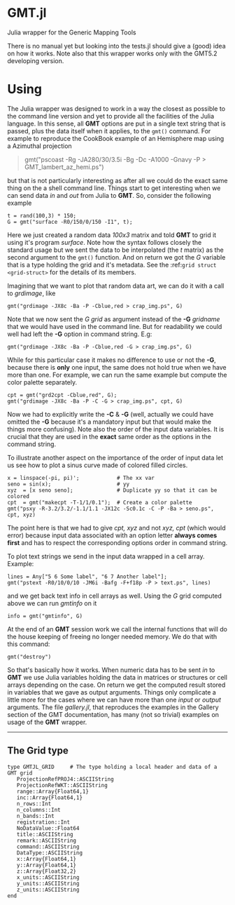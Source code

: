 GMT.jl
======

Julia wrapper for the Generic Mapping Tools

There is no manual yet but looking into the tests.jl should give a (good) idea on how it works. Note also that this wrapper works only with the GMT5.2 developing version.

Using
=====

The Julia wrapper was designed to work in a way the closest as possible to the command line version and yet to provide all the facilities of the Julia language. In this sense, all **GMT** options are put in a single text string that is passed, plus the data itself when it applies, to the ``gmt()`` command. For example to reproduce the CookBook example of an Hemisphere map using a Azimuthal projection

>gmt("pscoast -Rg -JA280/30/3.5i -Bg -Dc -A1000 -Gnavy -P > GMT_lambert_az_hemi.ps")

but that is not particularly interesting as after all we could do the exact same thing on the a shell command line. Things start to get interesting when we can send data *in* and *out* from Julia to
**GMT**. So, consider the following example

    t = rand(100,3) * 150;
    G = gmt("surface -R0/150/0/150 -I1", t);

Here we just created a random data *100x3* matrix and told **GMT** to grid it using it's program *surface*. Note how the syntax follows closely the standard usage but we sent the data to be interpolated (the *t* matrix) as the second argument to the ``gmt()`` function. And on return we got the *G* variable that is a type holding the grid and it's metadata. See the :ref:`grid struct <grid-struct>` for the details of its members.

Imagining that we want to plot that random data art, we can do it with a call to *grdimage*, like

    gmt("grdimage -JX8c -Ba -P -Cblue,red > crap_img.ps", G)

Note that we now sent the *G grid* as argument instead of the **-G** *gridname* that we would have used in the command line. But for readability we could well had left the **-G** option in command string. E.g:

    gmt("grdimage -JX8c -Ba -P -Cblue,red -G > crap_img.ps", G)

While for this particular case it makes no difference to use or not the **-G**, because there is **only** one input, the same does not hold true when we have more than one. For example, we can run the same example but compute the color palette separately.

    cpt = gmt("grd2cpt -Cblue,red", G);
    gmt("grdimage -JX8c -Ba -P -C -G > crap_img.ps", cpt, G)

Now we had to explicitly write the **-C** & **-G** (well, actually we could have omitted the **-G** because it's a mandatory input but that would make the things more confusing). Note also the order of the input data variables. It is crucial that they are used in the **exact** same order as the options in the command string.

To illustrate another aspect on the importance of the order of input data let us see how to plot a sinus curve made of colored filled circles.

    x = linspace(-pi, pi)';            # The xx var
    seno = sin(x);                     # yy
    xyz  = [x seno seno];              # Duplicate yy so that it can be colored
    cpt  = gmt("makecpt -T-1/1/0.1");  # Create a color palette
    gmt("psxy -R-3.2/3.2/-1.1/1.1 -JX12c -Sc0.1c -C -P -Ba > seno.ps", cpt, xyz)

The point here is that we had to give *cpt, xyz* and not *xyz, cpt* (which would error) because input data associated with an option letter **always comes first** and has to respect the corresponding options order in command string.

To plot text strings we send in the input data wrapped in a cell array. Example:

    lines = Any["5 6 Some label", "6 7 Another label"];
    gmt("pstext -R0/10/0/10 -JM6i -Bafg -F+f18p -P > text.ps", lines)

and we get back text info in cell arrays as well. Using the *G* grid computed above we can run *gmtinfo* on it

    info = gmt("gmtinfo", G)

At the end of an **GMT** session work we call the internal functions that will do the house keeping of freeing no longer needed memory. We do that with this command:

    gmt("destroy")

So that's basically how it works. When numeric data has to be sent *in* to **GMT** we use Julia variables holding the data in matrices or structures or cell arrays depending on the case. On return we get the computed result stored in variables that we gave as output arguments. Things only complicate a little more for the cases where we can have more than one *input* or *output* arguments. The file *gallery.jl*, that reproduces the examples in the Gallery section of the GMT documentation, has many (not so trivial) examples on usage of the **GMT** wrapper.

----------

The  Grid type
-------------

    type GMTJL_GRID 	# The type holding a local header and data of a GMT grid
	   ProjectionRefPROJ4::ASCIIString
	   ProjectionRefWKT::ASCIIString
	   range::Array{Float64,1}
	   inc::Array{Float64,1}
	   n_rows::Int
	   n_columns::Int
	   n_bands::Int
	   registration::Int
	   NoDataValue::Float64
	   title::ASCIIString
	   remark::ASCIIString
	   command::ASCIIString
	   DataType::ASCIIString
	   x::Array{Float64,1}
	   y::Array{Float64,1}
	   z::Array{Float32,2}
	   x_units::ASCIIString
	   y_units::ASCIIString
	   z_units::ASCIIString
    end
